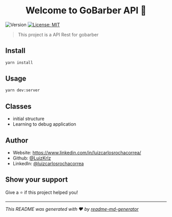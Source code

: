 <h1 align="center">Welcome to GoBarber API 👋</h1>
<p>
  <img alt="Version" src="https://img.shields.io/badge/version-1.0.0-blue.svg?cacheSeconds=2592000" />
  <a href="#" target="_blank">
    <img alt="License: MIT" src="https://img.shields.io/badge/License-MIT-yellow.svg" />
  </a>
</p>

> This project is a API Rest for gobarber

## Install

```sh
yarn install
```

## Usage

```sh
yarn dev:server
```

## Classes

-   initial structure
-   Learning to debug application

## Author

-   Website: https://www.linkedin.com/in/luizcarlosrochacorrea/
-   Github: [@LuizKrlz](https://github.com/LuizKrlz)
-   LinkedIn: [@luizcarlosrochacorrea](https://linkedin.com/in/luizcarlosrochacorrea)

## Show your support

Give a ⭐️ if this project helped you!

---

_This README was generated with ❤️ by [readme-md-generator](https://github.com/kefranabg/readme-md-generator)_
